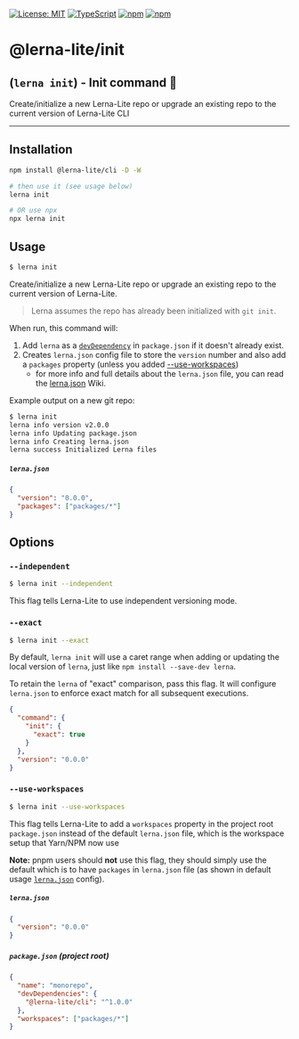 [![License: MIT](https://img.shields.io/badge/License-MIT-yellow.svg)](https://opensource.org/licenses/MIT)
[![TypeScript](https://img.shields.io/badge/%3C%2F%3E-TypeScript-%230074c1.svg)](http://www.typescriptlang.org/)
[![npm](https://img.shields.io/npm/dy/@lerna-lite/init?color=forest)](https://www.npmjs.com/package/@lerna-lite/init)
[![npm](https://img.shields.io/npm/v/@lerna-lite/init.svg?logo=npm&logoColor=fff&label=npm&color=limegreen)](https://www.npmjs.com/package/@lerna-lite/init)

# @lerna-lite/init
## (`lerna init`) - Init command 🧰

Create/initialize a new Lerna-Lite repo or upgrade an existing repo to the current version of Lerna-Lite CLI

---

## Installation
```sh
npm install @lerna-lite/cli -D -W

# then use it (see usage below)
lerna init

# OR use npx
npx lerna init
```

## Usage

```sh
$ lerna init
```

Create/initialize a new Lerna-Lite repo or upgrade an existing repo to the current version of Lerna-Lite.

> Lerna assumes the repo has already been initialized with `git init`.

When run, this command will:

1. Add `lerna` as a [`devDependency`](https://docs.npmjs.com/files/package.json#devdependencies) in `package.json` if it doesn't already exist.
2. Creates `lerna.json` config file to store the `version` number and also add a `packages` property (unless you added [--use-workspaces](#--use-workspaces))
   - for more info and full details about the `lerna.json` file, you can read the [lerna.json](https://github.com/ghiscoding/lerna-lite/wiki/lerna.json) Wiki.

Example output on a new git repo:

```sh
$ lerna init
lerna info version v2.0.0
lerna info Updating package.json
lerna info Creating lerna.json
lerna success Initialized Lerna files
```

##### `lerna.json`
```json
{
  "version": "0.0.0",
  "packages": ["packages/*"]
}
```

## Options

### `--independent`

```sh
$ lerna init --independent
```

This flag tells Lerna-Lite to use independent versioning mode.

### `--exact`

```sh
$ lerna init --exact
```

By default, `lerna init` will use a caret range when adding or updating
the local version of `lerna`, just like `npm install --save-dev lerna`.

To retain the `lerna` of "exact" comparison, pass this flag.
It will configure `lerna.json` to enforce exact match for all subsequent executions.

```json
{
  "command": {
    "init": {
      "exact": true
    }
  },
  "version": "0.0.0"
}
```

### `--use-workspaces`

```sh
$ lerna init --use-workspaces
```

This flag tells Lerna-Lite to add a `workspaces` property in the project root `package.json` instead of the default `lerna.json` file, which is the workspace setup that Yarn/NPM now use

**Note:** pnpm users should **not** use this flag, they should simply use the default which is to have `packages` in `lerna.json` file (as shown in default usage [`lerna.json`](#lernajson) config).

##### `lerna.json`
```json
{
  "version": "0.0.0"
}
```

##### `package.json` (project root)
```json
{
  "name": "monorepo",
  "devDependencies": {
    "@lerna-lite/cli": "^1.0.0"
  },
  "workspaces": ["packages/*"]
}
```